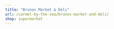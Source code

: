 ```yaml
---
title: "Brunos Market & Deli"
url: /carmel-by-the-sea/brunos-market-and-deli/
shop: supermarket
---
```

